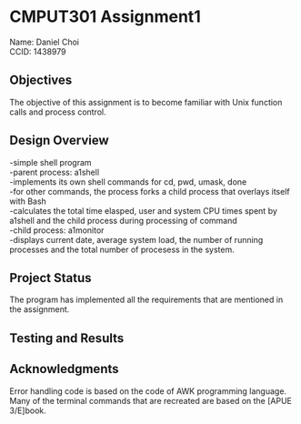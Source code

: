 # CMPUT301 Assignment1

Name: Daniel Choi  
CCID: 1438979  

## Objectives
The objective of this assignment is to become familiar with
Unix function calls and process control.  

## Design Overview
-simple shell program  
-parent process: a1shell  
	-implements its own shell commands for cd, pwd, umask, done  
	-for other commands, the process forks a child process that
	 overlays itself with Bash  
	-calculates the total time elasped, user and system CPU times spent
	 by a1shell and the child process during processing of command  
-child process: a1monitor  
	-displays current date, average system load, the number of running
	 processes and the total number of procesess in the system.  

## Project Status
The program has implemented all the requirements that are mentioned in
the assignment.

## Testing and Results

## Acknowledgments
Error handling code is based on the code of AWK programming language.
Many of the terminal commands that are recreated are based
on the [APUE 3/E]book.
